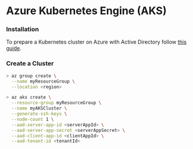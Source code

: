 # Azure Kubernetes Engine (AKS)

### Installation

To prepare a Kubernetes cluster on Azure with Active Directory follow [this guide](https://docs.microsoft.com/en-us/azure/aks/azure-ad-integration).

### Create a Cluster

```bash
> az group create \
  --name myResourceGroup \
  --location <region>

> az aks create \
  --resource-group myResourceGroup \
  --name myAKSCluster \
  --generate-ssh-keys \
  --node-count 1 \
  --aad-server-app-id <serverAppId> \
  --aad-server-app-secret <serverAppSecret> \
  --aad-client-app-id <clientAppId> \
  --aad-tenant-id <tenantId>

```

